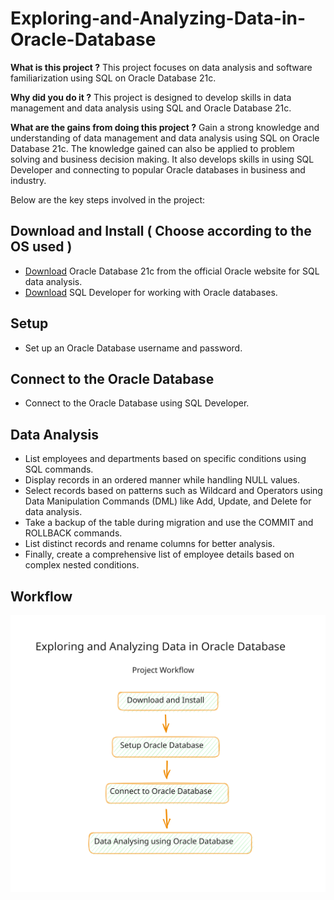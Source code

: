 # Exploring-and-Analyzing-Data-in-Oracle-Database

**What is this project ?**
This project focuses on data analysis and software familiarization using SQL on Oracle Database 21c.

**Why did you do it ?**
This project is designed to develop skills in data management and data analysis using SQL and Oracle Database 21c.

**What are the gains from doing this project ?**
Gain a strong knowledge and understanding of data management and data analysis using SQL on Oracle Database 21c. The knowledge gained can also be applied to problem solving and business decision making. It also develops skills in using SQL Developer and connecting to popular Oracle databases in business and industry.


Below are the key steps involved in the project:

## Download and Install ( Choose according to the OS used )
- [Download](https://www.oracle.com/database/technologies/xe-downloads.html) Oracle Database 21c from the official Oracle website for SQL data analysis.
- [Download](https://www.oracle.com/database/sqldeveloper/technologies/download/) SQL Developer for working with Oracle databases.

## Setup
- Set up an Oracle Database username and password.

## Connect to the Oracle Database
- Connect to the Oracle Database using SQL Developer.

## Data Analysis
- List employees and departments based on specific conditions using SQL commands.
- Display records in an ordered manner while handling NULL values.
- Select records based on patterns such as Wildcard and Operators using Data Manipulation Commands (DML) like Add, Update, and Delete for data analysis.
- Take a backup of the table during migration and use the COMMIT and ROLLBACK commands.
- List distinct records and rename columns for better analysis.
- Finally, create a comprehensive list of employee details based on complex nested conditions.

## Workflow
![Workflow](https://github.com/Thanaraklee/Exploring-and-Analyzing-Data-in-Oracle-Database/blob/main/workflow.svg?raw=true)


